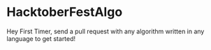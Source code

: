 # HacktoberFestAlgo
Hey First Timer, send a pull request with any algorithm written in any language to get started!
